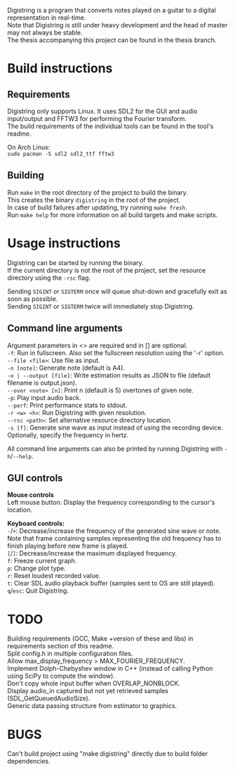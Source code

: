 Digistring is a program that converts notes played on a guitar to a digital representation in real-time.  
Note that Digistring is still under heavy development and the head of master may not always be stable.  
The thesis accompanying this project can be found in the thesis branch.


# Build instructions
## Requirements
Digistring only supports Linux. It uses SDL2 for the GUI and audio input/output and FFTW3 for performing the Fourier transform.  
The build requirements of the individual tools can be found in the tool's readme.

On Arch Linux:  
`sudo pacman -S sdl2 sdl2_ttf fftw3`

## Building
Run `make` in the root directory of the project to build the binary.  
This creates the binary `digistring` in the root of the project.  
In case of build failures after updating, try running `make fresh`.  
Run `make help` for more information on all build targets and make scripts.


# Usage instructions
Digistring can be started by running the binary.  
If the current directory is not the root of the project, set the resource directory using the `-rsc` flag.

Sending `SIGINT` or `SIGTERM` once will queue shut-down and gracefully exit as soon as possible.  
Sending `SIGINT` or `SIGTERM` twice will immediately stop Digistring.

## Command line arguments
Argument parameters in <> are required and in [] are optional.  
`-f`: Run in fullscreen. Also set the fullscreen resolution using the '-r' option.  
`--file <file>`: Use file as input.  
`-n [note]`: Generate note (default is A4).  
`-o | --output [file]`: Write estimation results as JSON to file (default filename is output.json).  
`--over <note> [n]`: Print n (default is 5) overtones of given note.  
`-p`: Play input audio back.  
`--perf`: Print performance stats to stdout.  
`-r <w> <h>`: Run Digistring with given resolution.  
`--rsc <path>`: Set alternative resource directory location.  
`-s [f]`: Generate sine wave as input instead of using the recording device. Optionally, specify the frequency in hertz.

All command line arguments can also be printed by running Digistring with `-h`/`--help`.

## GUI controls
**Mouse controls**  
Left mouse button: Display the frequency corresponding to the cursor's location.

**Keyboard controls:**  
`-`/`+`: Decrease/increase the frequency of the generated sine wave or note. Note that frame containing samples representing the old frequency has to finish playing before new frame is played.  
`[`/`]`: Decrease/increase the maximum displayed frequency.  
`f`: Freeze current graph.  
`p`: Change plot type.  
`r`: Reset loudest recorded value.  
`t`: Clear SDL audio playback buffer (samples sent to OS are still played).  
`q`/`esc`: Quit Digistring.


# TODO
Building requirements (GCC, Make +version of these and libs) in requirements section of this readme.  
Split config.h in multiple configuration files.  
Allow max_display_frequency > MAX_FOURIER_FREQUENCY.  
Implement Dolph-Chebyshev window in C++ (instead of calling Python using SciPy to compute the window).  
Don't copy whole input buffer when OVERLAP_NONBLOCK.  
Display audio_in captured but not yet retrieved samples (SDL_GetQueuedAudioSize).  
Generic data passing structure from estimator to graphics.


# BUGS
Can't build project using "make digistring" directly due to build folder dependencies.
